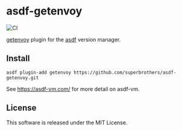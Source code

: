 # asdf-getenvoy

![CI](https://github.com/superbrothers/asdf-getenvoy/workflows/CI/badge.svg)

[getenvoy](https://www.getenvoy.io/) plugin for the [asdf](https://github.com/asdf-vm/asdf) version manager.

## Install

```
asdf plugin-add getenvoy https://github.com/superbrothers/asdf-getenvoy.git
```

See https://asdf-vm.com/ for more detail on asdf-vm.

## License

This software is released under the MIT License.
